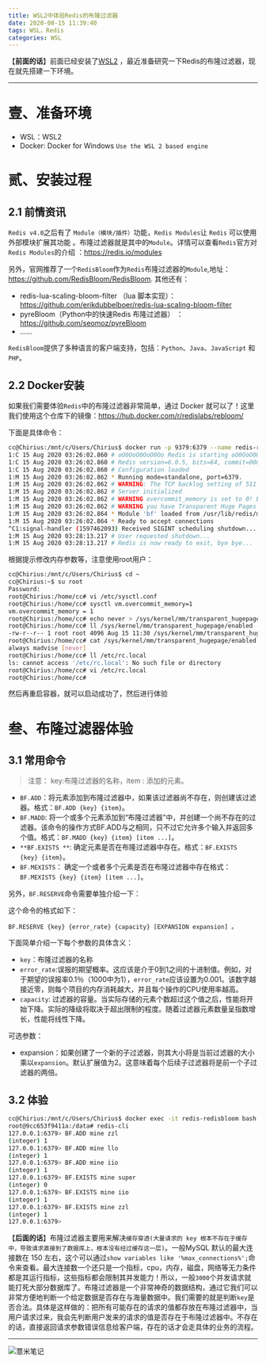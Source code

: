 ```yaml
---
title: WSL2中体验Redis的布隆过滤器
date: 2020-08-15 11:39:40
tags: WSL，Redis 
categories: WSL
---
```




【**前面的话**】前面已经安装了[WSL2](https://eelve.com/archives/hellowsl2) ，最近准备研究一下Redis的布隆过滤器，现在就先搭建一下环境。

---

# 壹、准备环境

- WSL：WSL2
- Docker: Docker for Windows `Use the WSL 2 based engine`


# 贰、安装过程

## 2.1 前情资讯

`Redis v4.0`之后有了 `Module（模块/插件）`功能，`Redis Modules`让 `Redis` 可以使用外部模块扩展其功能 。布隆过滤器就是其中的`Module`。详情可以查看`Redis`官方对 `Redis Modules`的介绍 ：https://redis.io/modules

另外，官网推荐了一个`RedisBloom`作为`Redis`布隆过滤器的`Module`,地址：https://github.com/RedisBloom/RedisBloom. 其他还有：

- redis-lua-scaling-bloom-filter （lua 脚本实现）：https://github.com/erikdubbelboer/redis-lua-scaling-bloom-filter
- pyreBloom（Python中的快速Redis 布隆过滤器） ：https://github.com/seomoz/pyreBloom
- ......

`RedisBloom`提供了多种语言的客户端支持，包括：`Python`、`Java`、`JavaScript` 和 `PHP`。

## 2.2 Docker安装

如果我们需要体验`Redis`中的布隆过滤器非常简单，通过 Docker 就可以了！这里我们使用这个仓库下的镜像：https://hub.docker.com/r/redislabs/rebloom/

下面是具体命令：

```bash
cc@Chirius:/mnt/c/Users/Chirius$ docker run -p 9379:6379 --name redis-redisbloom redislabs/rebloom:latest
1:C 15 Aug 2020 03:26:02.860 # oO0OoO0OoO0Oo Redis is starting oO0OoO0OoO0Oo
1:C 15 Aug 2020 03:26:02.860 # Redis version=6.0.5, bits=64, commit=00000000, modified=0, pid=1, just started
1:C 15 Aug 2020 03:26:02.860 # Configuration loaded
1:M 15 Aug 2020 03:26:02.862 * Running mode=standalone, port=6379.
1:M 15 Aug 2020 03:26:02.862 # WARNING: The TCP backlog setting of 511 cannot be enforced because /proc/sys/net/core/somaxconn is set to the lower value of 128.
1:M 15 Aug 2020 03:26:02.862 # Server initialized
1:M 15 Aug 2020 03:26:02.862 # WARNING overcommit_memory is set to 0! Background save may fail under low memory condition. To fix this issue add 'vm.overcommit_memory = 1' to /etc/sysctl.conf and then reboot or run the command 'sysctl vm.overcommit_memory=1' for this to take effect.
1:M 15 Aug 2020 03:26:02.862 # WARNING you have Transparent Huge Pages (THP) support enabled in your kernel. This will create latency and memory usage issues with Redis. To fix this issue run the command 'echo never > /sys/kernel/mm/transparent_hugepage/enabled' as root, and add it to your /etc/rc.local in order to retain the setting after a reboot. Redis must be restarted after THP is disabled.
1:M 15 Aug 2020 03:26:02.864 * Module 'bf' loaded from /usr/lib/redis/modules/redisbloom.so
1:M 15 Aug 2020 03:26:02.864 * Ready to accept connections
^C1:signal-handler (1597462093) Received SIGINT scheduling shutdown...
1:M 15 Aug 2020 03:28:13.217 # User requested shutdown...
1:M 15 Aug 2020 03:28:13.217 # Redis is now ready to exit, bye bye...
```

根据提示修改内存参数等，注意使用root用户：

```bash
cc@Chirius:/mnt/c/Users/Chirius$ cd ~
cc@Chirius:~$ su root
Password:
root@Chirius:/home/cc# vi /etc/sysctl.conf
root@Chirius:/home/cc# sysctl vm.overcommit_memory=1
vm.overcommit_memory = 1
root@Chirius:/home/cc# echo never > /sys/kernel/mm/transparent_hugepage/enabled
root@Chirius:/home/cc# ll /sys/kernel/mm/transparent_hugepage/enabled
-rw-r--r-- 1 root root 4096 Aug 15 11:30 /sys/kernel/mm/transparent_hugepage/enabled
root@Chirius:/home/cc# cat /sys/kernel/mm/transparent_hugepage/enabled
always madvise [never]
root@Chirius:/home/cc# ll /etc/rc.local
ls: cannot access '/etc/rc.local': No such file or directory
root@Chirius:/home/cc# vi /etc/rc.local
root@Chirius:/home/cc#
```

然后再重启容器，就可以启动成功了，然后进行体验

# 叁、布隆过滤器体验

## 3.1 常用命令

> 注意： key:布隆过滤器的名称，item : 添加的元素。

- `BF.ADD`：将元素添加到布隆过滤器中，如果该过滤器尚不存在，则创建该过滤器。格式：`BF.ADD {key} {item}`。
- `BF.MADD`: 将一个或多个元素添加到“布隆过滤器”中，并创建一个尚不存在的过滤器。该命令的操作方式BF.ADD与之相同，只不过它允许多个输入并返回多个值。格式：`BF.MADD {key} {item} [item ...]`。
- `**BF.EXISTS **`: 确定元素是否在布隆过滤器中存在。格式：`BF.EXISTS {key} {item}`。
- `BF.MEXISTS`： 确定一个或者多个元素是否在布隆过滤器中存在格式：`BF.MEXISTS {key} {item} [item ...]`。

另外，`BF.RESERVE`命令需要单独介绍一下：

这个命令的格式如下：

```shell
BF.RESERVE {key} {error_rate} {capacity} [EXPANSION expansion] 。

```

下面简单介绍一下每个参数的具体含义：

- `key`：布隆过滤器的名称
- `error_rate`:误报的期望概率。这应该是介于0到1之间的十进制值。例如，对于期望的误报率0.1％（1000中为1），`error_rate`应该设置为0.001。该数字越接近零，则每个项目的内存消耗越大，并且每个操作的CPU使用率越高。
- `capacity`: 过滤器的容量。当实际存储的元素个数超过这个值之后，性能将开始下降。实际的降级将取决于超出限制的程度。随着过滤器元素数量呈指数增长，性能将线性下降。

可选参数：

- expansion：如果创建了一个新的子过滤器，则其大小将是当前过滤器的大小乘以`expansion`。默认扩展值为2。这意味着每个后续子过滤器将是前一个子过滤器的两倍。
    

## 3.2 体验

```bash
cc@Chirius:/mnt/c/Users/Chirius$ docker exec -it redis-redisbloom bash
root@9cc653f9411a:/data# redis-cli
127.0.0.1:6379> BF.ADD mine zzl
(integer) 1
127.0.0.1:6379> BF.ADD mine llo
(integer) 1
127.0.0.1:6379> BF.ADD mine iio
(integer) 1
127.0.0.1:6379> BF.EXISTS mine super
(integer) 0
127.0.0.1:6379> BF.EXISTS mine iio
(integer) 1
127.0.0.1:6379> BF.EXISTS mine zzl
(integer) 1
127.0.0.1:6379>

```


【**后面的话**】布隆过滤器主要用来解决`缓存穿透(大量请求的 key 根本不存在于缓存中，导致请求直接到了数据库上，根本没有经过缓存这一层)`。一般MySQL 默认的最大连接数在 150 左右，这个可以通过`show variables like '%max_connections%';`命令来查看。最大连接数一个还只是一个指标，cpu，内存，磁盘，网络等无力条件都是其运行指标，这些指标都会限制其并发能力！所以，一般`3000`个并发请求就能打死大部分数据库了。布隆过滤器是一个非常神奇的数据结构，通过它我们可以非常方便地判断一个给定数据是否存在与海量数据中。我们需要的就是判断`key`是否合法。具体是这样做的：把所有可能存在的请求的值都存放在布隆过滤器中，当用户请求过来，我会先判断用户发来的请求的值是否存在于布隆过滤器中。不存在的话，直接返回请求参数错误信息给客户端，存在的话才会走具体的业务的流程。


---

![薏米笔记](https://image.eelve.com/eblog/eblog-b269767ff45b4e01a1c380e38898c1c0.png)
